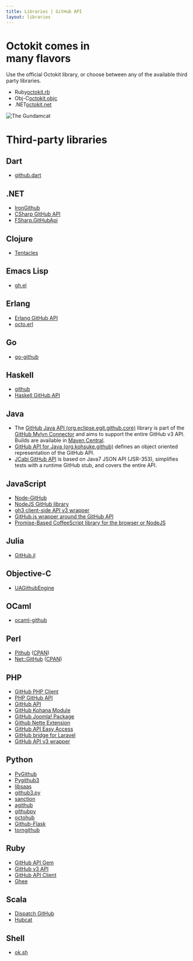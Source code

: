 ```yaml
---
title: Libraries | GitHub API
layout: libraries
---
```


<div class="feature">
  <h1>Octokit comes in<br />
many flavors</h1>
  <p class="intro">Use the official Octokit library, or choose between any of the available third party libraries.</p>
  <ul class="library-links">
    <li><span>Ruby</span><a href="https://github.com/octokit/octokit.rb">octokit.rb</a></li>
    <li><span>Obj-C</span><a href="https://github.com/octokit/octokit.objc">octokit.objc</a></li>
    <li><span>.NET</span><a href="https://github.com/octokit/octokit.net">octokit.net</a></li>
  </ul>
  <img src="/images/gundamcat.png" class="gundamcat" alt="The Gundamcat" />
</div>

# Third-party libraries

## Dart

* [github.dart][github.dart]

[github.dart]: https://github.com/DirectMyFile/github.dart

## .NET

* [IronGithub][irongithub]
* [CSharp GitHub API][csharp]
* [FSharp.GitHubApi][fsharp]

[irongithub]: https://github.com/in2bits/IronGitHub
[csharp]: https://github.com/sgrassie/csharp-github-api
[fsharp]: https://github.com/saxonmatt/FSharp.GitHubApi

## Clojure

* [Tentacles][tentacles]

[tentacles]: https://github.com/Raynes/tentacles

## Emacs Lisp

* [gh.el][gh.el]

[gh.el]: https://github.com/sigma/gh.el

## Erlang

* [Erlang GitHub API][erlang]
* [octo.erl][octo-erl]

[erlang]: https://github.com/onlyshk/erlang-github-api
[octo-erl]: https://github.com/sdepold/octo.erl

## Go

* [go-github][]

[go-github]: https://github.com/google/go-github

## Haskell

* [github][haskell-github]
* [Haskell GitHub API][haskell]

[haskell-github]: https://github.com/fpco/GitHub
[haskell]: https://github.com/dmnpignaud/haskell-github-api

## Java

* The [GitHub Java API (org.eclipse.egit.github.core)](https://github.com/eclipse/egit-github/tree/master/org.eclipse.egit.github.core) library
is part of the [GitHub Mylyn Connector](https://github.com/eclipse/egit-github) and aims to support the entire
GitHub v3 API.  Builds are available in [Maven Central](http://search.maven.org/#search%7Cga%7C1%7Ca%3A%22org.eclipse.egit.github.core%22).
* [GitHub API for Java (org.kohsuke.github)](http://github-api.kohsuke.org/) defines an object oriented representation of the GitHub API.
* [JCabi GitHub API](http://github.jcabi.com) is based on Java7 JSON API (JSR-353), simplifies tests with a runtime GitHub stub, and
covers the entire API.

## JavaScript

* [Node-GitHub][mikedeboer-node-github]
* [NodeJS GitHub library][octonode]
* [gh3 client-side API v3 wrapper][gh3]
* [GitHub.js wrapper around the GitHub API][github]
* [Promise-Based CoffeeScript library for the browser or NodeJS][github-client]

[mikedeboer-node-github]: https://github.com/mikedeboer/node-github
[octonode]: https://github.com/pksunkara/octonode
[gh3]: https://github.com/k33g/gh3
[github]: https://github.com/michael/github
[github-client]: https://github.com/philschatz/github-client

## Julia

* [GitHub.jl][github.jl]

[github.jl]: https://github.com/WestleyArgentum/GitHub.jl

## Objective-C

* [UAGithubEngine][uagithubengine]

[uagithubengine]: http://github.com/owainhunt/uagithubengine

## OCaml

* [ocaml-github][ocaml-github]

[ocaml-github]: https://github.com/mirage/ocaml-github

## Perl

* [Pithub][pithub-github] ([CPAN][pithub-cpan])
* [Net::GitHub][net-github-github] ([CPAN][net-github-cpan])

[net-github-github]: https://github.com/fayland/perl-net-github
[net-github-cpan]: http://search.cpan.org/dist/Net-GitHub/
[pithub-github]: https://github.com/plu/Pithub
[pithub-cpan]: http://metacpan.org/module/Pithub

## PHP

* [GitHub PHP Client][github-php-client]
* [PHP GitHub API][php-github-api]
* [GitHub API][github-api]
* [GitHub Kohana Module][kohana]
* [GitHub Joomla! Package][joomla]
* [Github Nette Extension][kdyby-github]
* [GitHub API Easy Access][milo-github-api]
* [GitHub bridge for Laravel][github-laravel]
* [GitHub API v3 wrapper][github-api-v3-wrapper]

[github-php-client]: https://github.com/tan-tan-kanarek/github-php-client
[php-github-api]: https://github.com/KnpLabs/php-github-api
[github-api]: https://github.com/yiiext/github-api
[kohana]: https://github.com/acoulton/github_v3_api
[joomla]: https://github.com/joomla-framework/github-api
[kdyby-github]: https://github.com/kdyby/github
[milo-github-api]: https://github.com/milo/github-api
[github-laravel]: https://github.com/GrahamCampbell/Laravel-GitHub
[github-api-v3-wrapper]: https://github.com/Scion-Framework/GitHubAPI

## Python

* [PyGithub][jacquev6_pygithub]
* [Pygithub3][pygithub3-api]
* [libsaas][libsaas]
* [github3.py][github3py]
* [sanction][sanction]
* [agithub][agithub]
* [githubpy][githubpy]
* [octohub][octohub]
* [Github-Flask][github-flask]
* [torngithub][torngithub]

[jacquev6_pygithub]: https://github.com/jacquev6/PyGithub
[pygithub3-api]: https://github.com/copitux/python-github3
[libsaas]: https://github.com/ducksboard/libsaas
[github3py]: https://github.com/sigmavirus24/github3.py
[sanction]: https://github.com/demianbrecht/sanction
[agithub]: https://github.com/jpaugh/agithub "Agnostic GitHub"
[githubpy]: https://github.com/michaelliao/githubpy
[octohub]: https://github.com/turnkeylinux/octohub
[github-flask]: http://github-flask.readthedocs.org
[torngithub]: https://github.com/jkeylu/torngithub

## Ruby

* [GitHub API Gem][ghapi]
* [GitHub v3 API][ruby1]
* [GitHub API Client][ruby2]
* [Ghee][ghee]

[ghapi]: https://github.com/peter-murach/github
[ruby1]: https://github.com/jwilger/github-v3-api
[ruby2]: https://github.com/okonski/github-api-client
[ghee]: https://github.com/rauhryan/ghee

## Scala

* [Dispatch GitHub][dispatchgithub]
* [Hubcat][hubcat]

[dispatchgithub]: https://github.com/andreazevedo/dispatch-github
[hubcat]: https://github.com/softprops/hubcat

## Shell

* [ok.sh][ok.sh]

[ok.sh]: https://github.com/whiteinge/ok.sh
